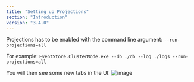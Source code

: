 ```yaml
---
title: "Setting up Projections"
section: "Introduction"
version: "3.4.0"
---
```


Projections has to be enabled with the command line argument: ```--run-projections=all```

For example: ```EventStore.ClusterNode.exe --db ./db --log ./logs --run-projections=all```

You will then see some new tabs in the UI: 
![image](https://cloud.githubusercontent.com/assets/3100817/11022959/6d9a95ba-866c-11e5-9bfe-92b936411f6d.png)



